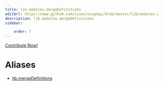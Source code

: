```yaml
---
title: lib.modules.mergeDefinitions
editUrl: https://www.github.com/nixos/nixpkgs/blob/master/lib/modules.nix#L822C22
description: lib.modules.mergeDefinitions
sidebar:

    order: 7
---
```


<a href="https://www.github.com/nixos/nixpkgs/blob/master/lib/modules.nix#L822C22">Contribute Now!</a>


# Aliases

- [lib.mergeDefinitions](reference/lib/lib-mergeDefinitions)


